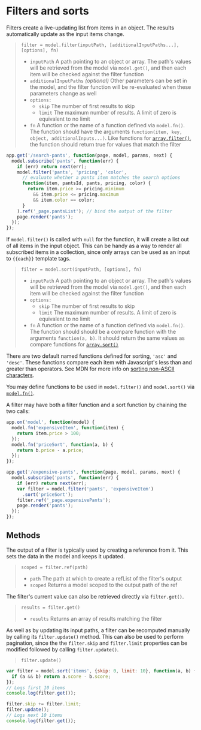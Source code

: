 # Filters and sorts

Filters create a live-updating list from items in an object. The results automatically update as the input items change.

> `filter = model.filter(inputPath, [additionalInputPaths...], [options], fn)`
> * `inputPath` A path pointing to an object or array. The path's values will be retrieved from the model via `model.get()`, and then each item will be checked against the filter function
> * `additionalInputPaths` *(optional)* Other parameters can be set in the model, and the filter function will be re-evaluated when these parameters change as well
> * `options:`
>   * `skip` The number of first results to skip
>   * `limit` The maximum number of results. A limit of zero is equivalent to no limit
> * `fn` A function or the name of a function defined via `model.fn()`. The function should have the arguments `function(item, key, object, additionalInputs...)`. Like functions for [`array.filter()`](https://developer.mozilla.org/en-US/docs/Web/JavaScript/Reference/Global_Objects/Array/filter), the function should return true for values that match the filter

```js
app.get('/search-pants', function(page, model, params, next) {
  model.subscribe('pants', function(err) {
    if (err) return next(err);
    model.filter('pants', 'pricing', 'color',
      // evaluate whether a pants item matches the search options
      function(item, pantsId, pants, pricing, color) {
        return item.price >= pricing.minimum
          && item.price <= pricing.maximum
          && item.color == color;
      }
    ).ref('_page.pantsList'); // bind the output of the filter
    page.render('pants');
  });
});
```

If `model.filter()` is called with `null` for the function, it will create a list out of all items in the input object. This can be handy as a way to render all subscribed items in a collection, since only arrays can be used as an input to `{{each}}` template tags.

> `filter = model.sort(inputPath, [options], fn)`
> * `inputPath` A path pointing to an object or array. The path's values will be retrieved from the model via `model.get()`, and then each item will be checked against the filter function
> * `options:`
>   * `skip` The number of first results to skip
>   * `limit` The maximum number of results. A limit of zero is equivalent to no limit
> * `fn` A function or the name of a function defined via `model.fn()`. The function should should be a compare function with the arguments `function(a, b)`. It should return the same values as compare functions for [`array.sort()`](https://developer.mozilla.org/en-US/docs/Web/JavaScript/Reference/Global_Objects/Array/sort)

There are two default named functions defined for sorting, `'asc'` and `'desc'`. These functions compare each item with Javascript's less than and greater than operators. See MDN for more info on [sorting non-ASCII characters](https://developer.mozilla.org/en-US/docs/Web/JavaScript/Reference/Global_Objects/Array/sort#Sorting_non-ASCII_characters).

You may define functions to be used in `model.filter()` and `model.sort()` via [`model.fn()`](functions#named-functions).

A filter may have both a filter function and a sort function by chaining the two calls:

```js
app.on('model', function(model) {
  model.fn('expensiveItem', function(item) {
    return item.price > 100;
  });
  model.fn('priceSort', function(a, b) {
    return b.price - a.price;
  });
});

app.get('/expensive-pants', function(page, model, params, next) {
  model.subscribe('pants', function(err) {
    if (err) return next(err);
    var filter = model.filter('pants', 'expensiveItem')
      .sort('priceSort');
    filter.ref('_page.expensivePants');
    page.render('pants');
  });
});
```

## Methods

The output of a filter is typically used by creating a reference from it. This sets the data in the model and keeps it updated.

> `scoped = filter.ref(path)`
> * `path` The path at which to create a refList of the filter's output
> * `scoped` Returns a model scoped to the output path of the ref

The filter's current value can also be retrieved directly via `filter.get()`.

> `results = filter.get()`
> * `results` Returns an array of results matching the filter

As well as by updating its input paths, a filter can be recomputed manually by calling its `filter.update()` method. This can also be used to perform pagination, since the the `filter.skip` and `filter.limit` properties can be modified followed by calling `filter.update()`.

> `filter.update()`

```js
var filter = model.sort('items', {skip: 0, limit: 10}, function(a, b) {
  if (a && b) return a.score - b.score;
});
// Logs first 10 items
console.log(filter.get());

filter.skip += filter.limit;
filter.update();
// Logs next 10 items
console.log(filter.get());
```
